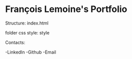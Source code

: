 # François Lemoine's Portfolio

Structure:
index.html

folder css style:
style

Contacts:

-LinkedIn
-Github
-Email
